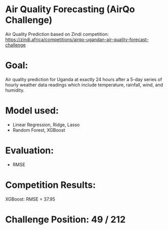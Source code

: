 # Air Quality Forecasting (AirQo Challenge)
Air Quality Prediction based on Zindi competition: https://zindi.africa/competitions/airqo-ugandan-air-quality-forecast-challenge

# Goal:
Air quality prediction for Uganda at exactly 24 hours after a 5-day series of hourly weather data readings which include temperature, rainfall, wind, and humidity.

# Model used:
  - Linear Regression, Ridge, Lasso
  - Random Forest, XGBoost
  
# Evaluation:
  - RMSE
  
# Competition Results:
  XGBoost:        RMSE = 37.95

# Challenge Position:    49 / 212

